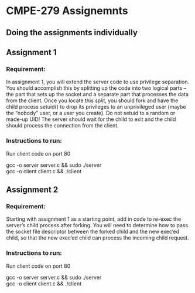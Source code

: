 # CMPE-279 Assignemnts

## Doing the assignments individually 

## Assignment 1

### Requirement:

In assignment 1, you will extend the server code to use privilege separation. You should accomplish this by splitting up the code into two logical parts – the part that sets up the socket and a separate part that processes the data from the client. Once you locate this split, you should fork and have the child process setuid() to drop its privileges to an unprivileged user (maybe the “nobody” user, or a user you create). Do not setuid to a random or made-up UID! The server should wait for the child to exit and the child should process the connection from the client.

### Instructions to run:
Run client code on port 80

gcc -o server server.c && sudo ./server  
gcc -o client client.c && ./client

## Assignment 2

### Requirement:

Starting with assignment 1 as a starting point, add in code to re-exec the server’s child process after forking. You will need to determine how to pass the socket file descriptor between the forked child and the new exec’ed child, so that the new exec’ed child can process the incoming child request.

### Instructions to run:
Run client code on port 80

gcc -o server server.c && sudo ./server  
gcc -o client client.c && ./client
